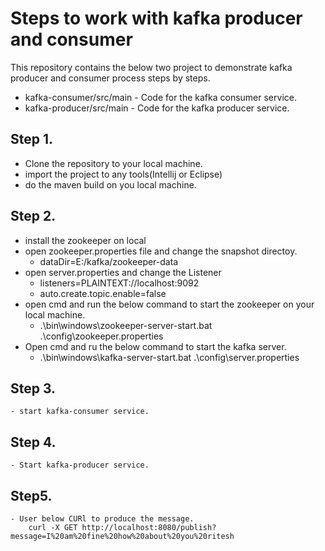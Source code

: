 # Steps to work with kafka producer and consumer
This repository contains the below two project to demonstrate kafka producer and consumer process steps by steps. 

- kafka-consumer/src/main - Code for the kafka consumer service.
- kafka-producer/src/main - Code for the kafka producer service.

## Step 1.
 - Clone the repository to your local machine.
 - import the project to any tools(Intellij or Eclipse)
 - do the maven build on you local machine.
## Step 2.
  - install the zookeeper on local
  - open zookeeper.properties file and change the snapshot directoy.
      - dataDir=E:/kafka/zookeeper-data   
  - open server.properties and change the Listener
      - listeners=PLAINTEXT://localhost:9092
      - auto.create.topic.enable=false
  - open cmd and run the below command to start the zookeeper on your local machine.
      - .\bin\windows\zookeeper-server-start.bat .\config\zookeeper.properties
  - Open cmd and ru the below command to start the kafka server.
      - .\bin\windows\kafka-server-start.bat .\config\server.properties

  ## Step 3.
    - start kafka-consumer service.
  ## Step 4.
    - Start kafka-producer service.
  ## Step5. 
    - User below CURl to produce the message.
        curl -X GET http://localhost:8080/publish?message=I%20am%20fine%20how%20about%20you%20ritesh
  
